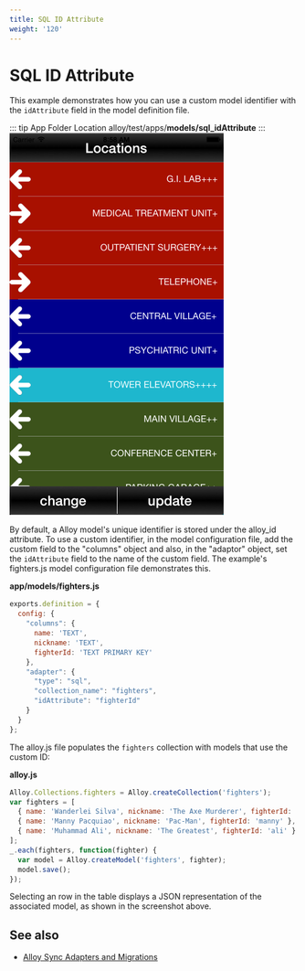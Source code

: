 ```yaml
---
title: SQL ID Attribute
weight: '120'
---
```


# SQL ID Attribute

This example demonstrates how you can use a custom model identifier with the `idAttribute` field in the model definition file.

::: tip App Folder Location
alloy/test/apps/**models/sql\_idAttribute**
:::
![screenshot](./screenshot.png)

By default, a Alloy model's unique identifier is stored under the alloy\_id attribute. To use a custom identifier, in the model configuration file, add the custom field to the "columns" object and also, in the "adaptor" object, set the `idAttribute` field to the name of the custom field. The example's fighters.js model configuration file demonstrates this.

**app/models/fighters.js**

```javascript
exports.definition = {
  config: {
    "columns": {
      name: 'TEXT',
      nickname: 'TEXT',
      fighterId: 'TEXT PRIMARY KEY'
    },
    "adapter": {
      "type": "sql",
      "collection_name": "fighters",
      "idAttribute": "fighterId"
    }
  }
};
```

The alloy.js file populates the `fighters` collection with models that use the custom ID:

**alloy.js**

```javascript
Alloy.Collections.fighters = Alloy.createCollection('fighters');
var fighters = [
  { name: 'Wanderlei Silva', nickname: 'The Axe Murderer', fighterId: 'wandy' },
  { name: 'Manny Pacquiao', nickname: 'Pac-Man', fighterId: 'manny' },
  { name: 'Muhammad Ali', nickname: 'The Greatest', fighterId: 'ali' }
];
_.each(fighters, function(fighter) {
  var model = Alloy.createModel('fighters', fighter);
  model.save();
});
```

Selecting an row in the table displays a JSON representation of the associated model, as shown in the screenshot above.

## See also

* [Alloy Sync Adapters and Migrations](/guide/Alloy_Framework/Alloy_Guide/Alloy_Models/Alloy_Sync_Adapters_and_Migrations/)
